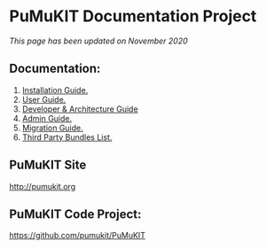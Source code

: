 PuMuKIT Documentation Project
=============================

*This page has been updated on November 2020*

## Documentation:

1. [Installation Guide.](InstallationGuide.md)
2. [User Guide.](UserGuide.md)
3. [Developer & Architecture Guide](DeveloperGuide.md)
4. [Admin Guide.](AdminGuide.md)
5. [Migration Guide.](MigrationGuide.md)
6. [Third Party Bundles List.](ThirdPartyBundlesList.md)


## PuMuKIT Site

http://pumukit.org


## PuMuKIT Code Project:

https://github.com/pumukit/PuMuKIT
